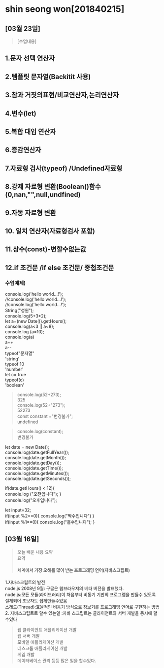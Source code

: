 # shin seong won[201840215]
## [03월 23일]
> [수업내용] </br>
## 1.문자 선택 연산자


## 2.템플릿 문자열(Backitit 사용)

## 3.참과 거짓의표현/비교연산자,논리연산자</br>
## 4.변수(let)</br>
## 5.복합 대입 연산자</br>
## 6.증감연산자　</br>
## 7.자료형 검사(typeof) /Undefined자료형</br>
## 8.강제 자료형 변환(Boolean()함수(0,nan,"",null,undfined)</br>
## 9.자동 자료형 변환 </br>
## 10. 일치 연산자(자료형검사 포함)</br>
## 11.상수(const)-변할수없는값</br>
## 12.if 조건문 /if else 조건문/ 중첩조건문 </br>



### 수업예제) 
console.log('hello world...!'); </br>
//console.log('hello world...!');</br>
//console.log('hello world...!');</br>
String("성원");</br>
console.log(5+3*2);</br>
let a=(new Date()).getHours();</br>
console.log(a<3 || a<8);</br>
console.log (a=10);</br>
console.log(a)</br>
a++ </br>
a-- </br>
typeof"문자열"</br>
'string'</br>
typeof 10</br>
'number'</br>
let c= true</br>
typeof(c)</br>
'boolean'</br>
> console.log(52+273);  </br>
325</br>
> console.log(52+"273");</br>
52273</br>
> const constant ="변경불가";</br>
undefined</br>

> console.log(constant);</br>
변경불가</br>

let date = new Date();</br>
console.log(date.getFullYear());</br>
console.log(date.getMonth());</br>
console.log(date.getDay());</br>
console.log(date.getTime());</br>
console.log(date.getMinutes());</br>
console.log(date.getSeconds());</br>

if(date.getHours() < 12){</br>
    console.log ("오전입니다");
}</br>
console.log("오후입니다");</br>

let input=32;</br>
if(input %2==0){
    console.log("짝수입니다")
}</br>
if(input %1==0){
    console.log("홀수입니다");
}</br>


## [03월 16일]
> 오늘 배운 내용 요약 <br />
> 요약 <br />
> <h4>세계에서 가장 오해를 많이 받는 프로그래밍 언어(자바스크립트)</br>
1.자바스크립트의 발전 </br>
node.js 2008년 9월: 구글은 웹브라우저의 베타 버전을 발표했다.</br>
node.js:모든 모듈(라이브러리)이 처음부터 비동기 기반의 프로그램을 만들수 있도록 설계되어 초보자도 쉽게만들수있음</br>
스레드(Thread):효율적인 비동기 방식으로 장보기를 프로그래밍 언어로 구현하는 방법<br>
2. 자바스크립트로 할수 있는일 :자바 스크립트는 클라이언트와 서버 개발을 동시에 할수있다</br>
>웹 클라이언트 애플리케이션 개발 </br>
웹 서버 개발 </br>
모바일 애플리케이션 개발 </br>
데스크톱 애플리케이션 개발 </br>
게임 개발 </br>
데이터베이스 관리 등등 많은 일을 할수있다.</br>





